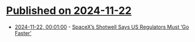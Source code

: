 # [Published on 2024-11-22](index.md)

* [2024-11-22, 00:01:00](https://soylentnews.org/article.pl?sid=24/11/20/2256211&from=rss) - [SpaceX’s Shotwell Says US Regulators Must ‘Go Faster’](https://soylentnews.org/article.pl?sid=24/11/20/2256211&from=rss)
